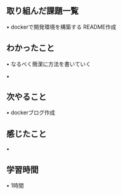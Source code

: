 ## 取り組んだ課題一覧
• dockerで開発環境を構築する  README作成


## わかったこと
• なるべく簡潔に方法を書いていく

• 

## 次やること
• dockerブログ作成



## 感じたこと
• 

## 学習時間
• 1時間